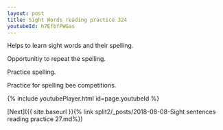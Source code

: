 ```yaml
---
layout: post
title: Sight Words reading practice 324
youtubeId: h7EfbfPWGas
---
```

 
 
Helps to learn sight words and their spelling.

Opportunitiy to repeat the spelling. 

Practice spelling. 
 
Practice for spelling bee competitions. 
 
{% include youtubePlayer.html id=page.youtubeId %}
 
 

[Next]({{ site.baseurl }}{% link  split2/_posts/2018-08-08-Sight sentences reading practice 27.md%})
 
